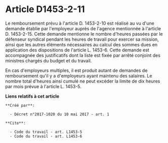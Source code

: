 # Article D1453-2-11

Le remboursement prévu à l'article D. 1453-2-10 est réalisé au vu d'une demande établie par l'employeur auprès de l'agence
mentionnée à l'article D. 1453-2-15. Cette demande mentionne le nombre d'heures passées par le défenseur syndical pendant les
heures de travail pour exercer sa mission, ainsi que les autres éléments nécessaires au calcul des sommes dues en application
des dispositions de l'article L. 1453-6. Cette demande est accompagnée des justificatifs dont la liste est fixée par arrêté
conjoint des ministres chargés du budget et du travail. 

En cas d'employeurs multiples, il est produit autant de demandes de remboursement qu'il y a d'employeurs ayant maintenu des
salaires. Le nombre total d'heures ainsi cumulé ne peut excéder la limite de dix heures par mois prévue à l'article L.
1453-5.

**Liens relatifs à cet article**

	**Créé par**:

	  - Décret n°2017-1020 du 10 mai 2017 - art. 1

	**Cite**:

	  - Code du travail - art. L1453-5
	  - Code du travail - art. L1453-6

